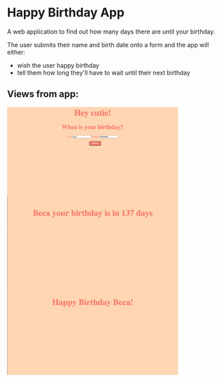 # Happy Birthday App

A web application to find out how many days there are until your birthday.

The user submits their name and birth date onto a form and the app will either:
- wish the user happy birthday
- tell them how long they'll have to wait until their next birthday

## Views from app:

<img alt="Birthday first page" src="./images/hey.png" width="400px" style="display: block;" space="20" />    

<img alt="Birthday greet" src="./images/you_birthday.png" width="400px" style="display: block;" />    

<img alt="Birthday counter" src="./images/happy_birthday.png" width="400px" style="display: block;" />    

